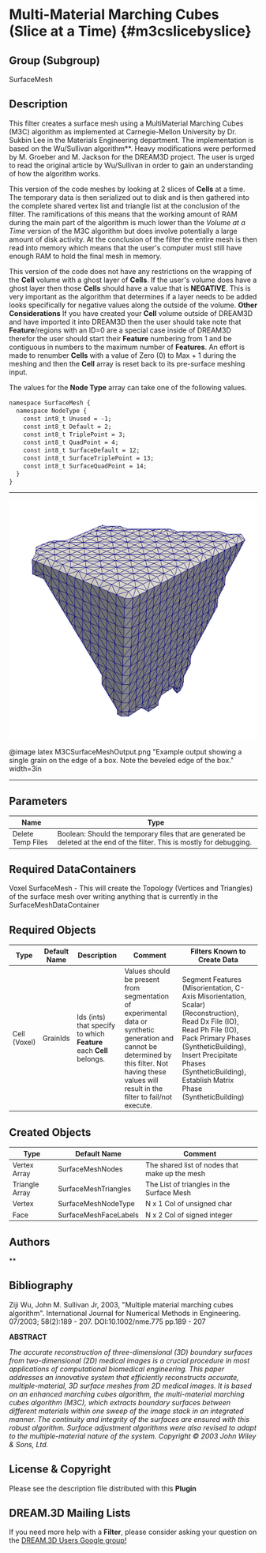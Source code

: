 Multi-Material Marching Cubes (Slice at a Time) {#m3cslicebyslice}
======

## Group (Subgroup) ##
SurfaceMesh

## Description ##
This filter creates a surface mesh using a MultiMaterial Marching Cubes (M3C) algorithm as implemented at Carnegie-Mellon University by Dr. Sukbin Lee in the Materials Engineering department. The implementation is based on the Wu/Sullivan algorithm\*\*. Heavy modifications were performed by M. Groeber and M. Jackson for the DREAM3D project. The user is urged to read the original article by Wu/Sullivan in order to gain an understanding of how the algorithm works.

This version of the code meshes by looking at 2 slices of **Cells** at a time. The temporary data is then serialized out to disk and is then gathered into the complete shared vertex list and triangle list at the conclusion of the filter. The ramifications of this means that the working amount of RAM during the main part of the algorithm is much lower than the _Volume at a Time_ version of the M3C algorithm but does involve potentially a large amount of disk activity. At the conclusion of the filter the entire mesh is then read into memory which means that the user's computer must still have enough RAM to hold the final mesh in memory.
 
This version of the code does not have any restrictions on the wrapping of the **Cell** volume with a ghost layer of **Cells**. If the user's volume does have a ghost layer then those **Cells** should have a value that is __NEGATIVE__. This is very important as the algorithm that determines if a layer needs to be added looks specifically for negative values along the outside of the volume. __Other Considerations__ If you have created your **Cell** volume outside of DREAM3D and have imported it into DREAM3D then the user should take note that **Feature**/regions with an ID=0 are a special case inside of DREAM3D therefor the user should start their **Feature** numbering from 1 and be contiguous in numbers to the maximum number of **Features**. An effort is made to renumber **Cells** with a value of Zero (0) to Max + 1 during the meshing and then the **Cell** array is reset back to its pre-surface meshing input.
 
The values for the __Node Type__ array can take one of the following values.

    namespace SurfaceMesh {
      namespace NodeType {
        const int8_t Unused = -1;
        const int8_t Default = 2;
        const int8_t TriplePoint = 3;
        const int8_t QuadPoint = 4;
        const int8_t SurfaceDefault = 12;
        const int8_t SurfaceTriplePoint = 13;
        const int8_t SurfaceQuadPoint = 14;
      }
    }

---------------

![Example output showing a single grain on the edge of a box. Note the beveled edge of the box.](Images/M3CSurfaceMeshOutput.png)

@image latex M3CSurfaceMeshOutput.png "Example output showing a single grain on the edge of a box. Note the beveled edge of the box." width=3in

---------------


## Parameters ##

| Name | Type |
|------|------|
| Delete Temp Files | Boolean: Should the temporary files that are generated be deleted at the end of the filter. This is mostly for debugging. |

## Required DataContainers ##
Voxel
SurfaceMesh - This will create the Topology (Vertices and Triangles) of the surface mesh over writing anything that is currently in the SurfaceMeshDataContainer

## Required Objects ##

| Type | Default Name | Description | Comment | Filters Known to Create Data |
|------|--------------|-------------|---------|-----|
| Cell (Voxel) | GrainIds | Ids (ints) that specify to which **Feature** each **Cell** belongs. | Values should be present from segmentation of experimental data or synthetic generation and cannot be determined by this filter. Not having these values will result in the filter to fail/not execute. | Segment Features (Misorientation, C-Axis Misorientation, Scalar) (Reconstruction), Read Dx File (IO), Read Ph File (IO), Pack Primary Phases (SyntheticBuilding), Insert Precipitate Phases (SyntheticBuilding), Establish Matrix Phase (SyntheticBuilding) |

## Created Objects ##

| Type | Default Name | Comment |
|------|--------------|---------|
| Vertex Array | SurfaceMeshNodes | The shared list of nodes that make up the mesh |
| Triangle Array | SurfaceMeshTriangles | The List of triangles in the Surface Mesh |
| Vertex | SurfaceMeshNodeType | N x 1 Col of unsigned char |
| Face   | SurfaceMeshFaceLabels | N x 2 Col of signed integer |

## Authors ##






\*\*
## Bibliography ##
Ziji Wu, John M. Sullivan Jr, 2003, "Multiple material marching cubes algorithm". International Journal for Numerical Methods in Engineering. 07/2003; 58(2):189 - 207. DOI:10.1002/nme.775 pp.189 - 207

**ABSTRACT**

_The accurate reconstruction of three-dimensional (3D) boundary surfaces from two-dimensional (2D) medical images is a crucial procedure in most applications of computational biomedical engineering. This paper addresses an innovative system that efficiently reconstructs accurate, multiple-material, 3D surface meshes from 2D medical images. It is based on an enhanced marching cubes algorithm, the multi-material marching cubes algorithm (M3C), which extracts boundary surfaces between different materials within one sweep of the image stack in an integrated manner. The continuity and integrity of the surfaces are ensured with this robust algorithm. Surface adjustment algorithms were also revised to adapt to the multiple-material nature of the system. Copyright © 2003 John Wiley & Sons, Ltd._


## License & Copyright ##

Please see the description file distributed with this **Plugin**

## DREAM.3D Mailing Lists ##

If you need more help with a **Filter**, please consider asking your question on the [DREAM.3D Users Google group!](https://groups.google.com/forum/?hl=en#!forum/dream3d-users)


